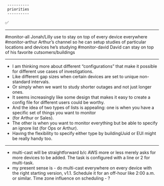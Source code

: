      ----------
     priorities
     ----------
 ✅ 


---

#monitor-all
    Jonah/Lilly use to stay on top of every device everywhere
#monitor-arthur
    Arthur’s channel so he can setup studies of particular locations and devices he’s studying
#monitor-david
    David can stay on top of his favorite cutsomers/buildings

---

- I am thinking more about different “configurations” that make it possible for different use cases of investigations.  
- Like different gap sizes when certain devices are set to unique non-standard intervals.  
- Or simply when we want to study shorter outages and not just longer ones.  
- It seems increasingly like some design that makes it easy to create a config file for different users could be worthy.  
- And the idea of two types of lists is appealing: one is when you have a specific set of things you want to monitor   
- (for Arthur or Sales).  
- The other is when you want to monitor everything but be able to specify an ignore list (for Ops or Arthur).  
- Having the flexibility to specify either type by buildingUuid or EUI might be really handy too.  

---

* multi-cast will be straightforward b/c AWS more or less merely asks for more devices to be added.
    The task is configured with a line or 2 for multi-task.
* my present sense is - do multi-cast everywhere on every device with the right starting version, v1.1.
  Schedule it for an off-hour like 2:00 a.m. or similar.  Time zone influence on scheduling - ?

